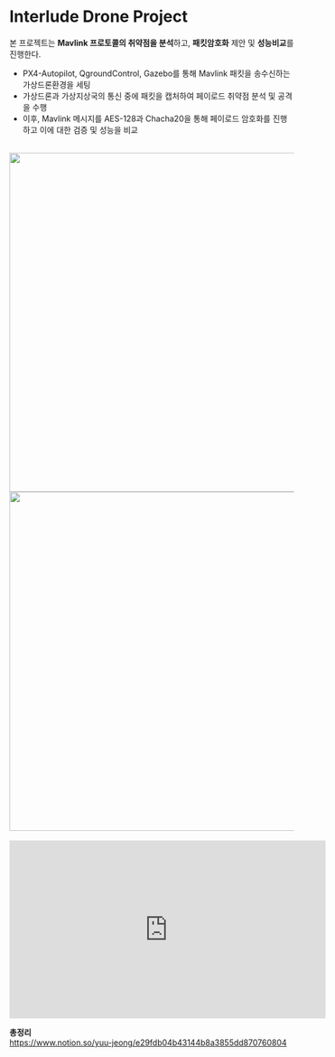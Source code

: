 # Interlude Drone Project
본 프로젝트는 **Mavlink 프로토콜의 취약점을 분석**하고, **패킷암호화** 제안 및 **성능비교**를 진행한다.<br/>
- PX4-Autopilot, QgroundControl, Gazebo를 통해 Mavlink 패킷을 송수신하는 가상드론환경을 세팅
- 가상드론과 가상지상국의 통신 중에 패킷을 캡처하여 페이로드 취약점 분석 및 공격을 수행
- 이후, Mavlink 메시지를 AES-128과 Chacha20을 통해 페이로드 암호화를 진행하고 이에 대한 검증 및 성능을 비교

<br/>
<img src=https://github.com/8hojung24/Mavlink_Payload_Cryptography/assets/67528774/02aa951b-f3a3-4bad-8475-8895e174093d width="600">
<br/>
<img src=https://github.com/8hojung24/Mavlink_Payload_Cryptography/assets/67528774/0098c123-9b1b-4622-9cfc-af0952aa190b width="600">
<br/><br/>
<iframe width="560" height="315" src="https://www.youtube.com/embed/Hp8-U-EbAGs" frameborder="0" allow="accelerometer; autoplay; encrypted-media; gyroscope; picture-in-picture" allowfullscreen></iframe>

**총정리**
<br/>
https://www.notion.so/yuu-jeong/e29fdb04b43144b8a3855dd870760804

